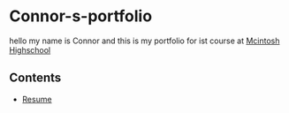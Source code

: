 # Connor-s-portfolio
hello my name is Connor and this is my portfolio for ist course at [Mcintosh Highschool](https://www.fcboe.org/mhs)

## Contents
- [Resume](Resume.md)
